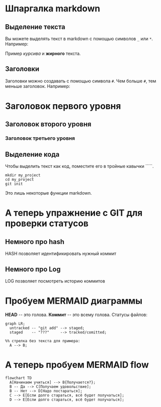 
# Шпаргалка markdown

## Выделение текста

Вы можете выделять текст в markdown с помощью символов `_` или `*`. Например:

Пример _курсива_ и **жирного** текста.

## Заголовки

Заголовки можно создавать с помощью символа `#`. Чем больше `#`, тем меньше заголовок. Например:

# Заголовок первого уровня
## Заголовок второго уровня
### Заголовок третьего уровня

## Выделение кода

Чтобы выделить текст как код, поместите его в тройные кавычки `````. 

```
mkdir my_project
cd my_project
git init
```
Это лишь некоторые функции markdown.

# А теперь упражнение с GIT для проверки статусов

## Немного про hash
HASH позволяет идентификировать нужный коммит

## Немного про Log
LOG позволяет посмотреть историю коммитов

# Пробуем MERMAID диаграммы

**HEAD** -- это голова.
**Коммит** -- это всему голова.
Статусы файлов:


```mermaid
graph LR;
  untracked -- "git add" --> staged;
  staged    -- "???"     --> tracked/comitted;

%% стрелка без текста для примера: 
  A --> B;
```

# А теперь пробуем MERMAID flow

```mermaid
flowchart TD
  A[Начинаем учиться] --> B{Получается?};
  B -- Да --> С[Получаем удовольствие];
  B -- Нет --> D[Надо постараться];
  С --> E[Если долго стараться, всё будет получаться];
  D --> E[Если долго стараться, всё будет получаться];

```




 